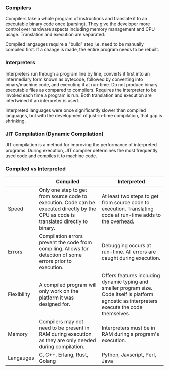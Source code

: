 ### Compilers

Compilers take a whole program of instructions and translate it to an executable binary code once (parsing). They give the developer more control over hardware aspects including memory management and CPU usage. Translation and execution are separated.

Compiled langauges require a "build" step i.e. need to be manually compiled first. If a change is made, the entire program needs to be rebuilt.

### Interpreters

Interpreters run through a program line by line, converts it first into an intermediary form known as bytecode, followed by converting into binary/machine code, and executing it at run-time. Do not produce binary executable files as compared to compilers. Requires the interpreter to be invoked each time a program is run. Both translation and execution are intertwined if an interpreter is used.

Interpreted languages were once significantly slower than compiled languages, but with the development of just-in-time compilation, that gap is shrinking.

### JIT Compilation (Dynamic Compilation)

JIT compilation is a method for improving the performance of interpreted programs. During execution, JIT compiler determines the most frequently used code and compiles it to machine code.

### Compiled vs Interpreted

|             | Compiled                                                                                                                               | Interpreted                                                                                                                                      |
| ----------- | -------------------------------------------------------------------------------------------------------------------------------------- | ------------------------------------------------------------------------------------------------------------------------------------------------ |
| Speed       | Only one step to get from source code to execution. Code can be executed directly by the CPU as code is translated directly to binary. | At least two steps to get from source code to execution. Translating code at run-time adds to the overhead.                                      |
| Errors      | Compilation errors prevent the code from compiling. Allows for detection of some errors prior to execution.                            | Debugging occurs at run-time. All errors are caught during execution.                                                                            |
| Flexibility | A compiled program will only work on the platform it was designed for.                                                                 | Offers features including dynamic typing and smaller program size. Code itself is platform agnostic as interpreters execute the code themselves. |
| Memory      | Compilers may not need to be present in RAM during execution as they are only needed during compilation.                               | Interpreters must be in RAM during a program's execution.                                                                                        |
| Langauges   | C, C++, Erlang, Rust, Golang                                                                                                           | Python, Javscript, Perl, Java                                                                                                                    |
